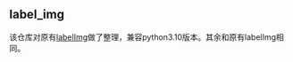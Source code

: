 ## label_img
该仓库对原有[labelImg](https://github.com/HumanSignal/labelImg)做了整理，兼容python3.10版本。其余和原有labelImg相同。


